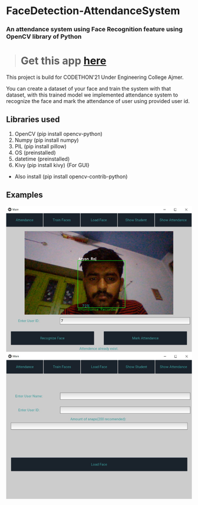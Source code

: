 # FaceDetection-AttendanceSystem

### An attendance system using Face Recognition feature using OpenCV library of Python

> # Get this app [here](https://github.com/aryaraj132/FaceDetection-AttendanceSystem/blob/master/setup.exe?raw=true)

This project is build for CODETHON'21 Under Engineering College Ajmer.

You can create a dataset of your face and train the system with that dataset, with this trained model we implemented attendance system to recognize the face and mark the attendance of user using provided user id.

## Libraries used
1. OpenCV (pip install opencv-python)
2. Numpy (pip install numpy)
3. PIL (pip install pillow)
4. OS (preinstalled)
5. datetime (preinstalled)
6. Kivy (pip install kivy) {For GUI}

* Also install (pip install opencv-contrib-python)

## Examples

![GUI ATTENDANCE SYSTEM](examples/example_gui.jpg?raw=true)
![GUI DATASET SYSTEM](examples/example_gui_2.jpg?raw=true)
